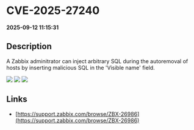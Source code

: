 # CVE-2025-27240

**2025-09-12 11:15:31**

## Description
A Zabbix adminitrator can inject arbitrary SQL during the autoremoval of hosts by inserting malicious SQL in the 'Visible name' field.

![](https://img.shields.io/static/v1?label=Score&message=7.5&color=red)
![](https://img.shields.io/static/v1?label=Severity&message=HIGH&color=red)
![](https://img.shields.io/static/v1?label=CWE&message=SQL&color=green)

## Links
- [https://support.zabbix.com/browse/ZBX-26986](https://support.zabbix.com/browse/ZBX-26986)
